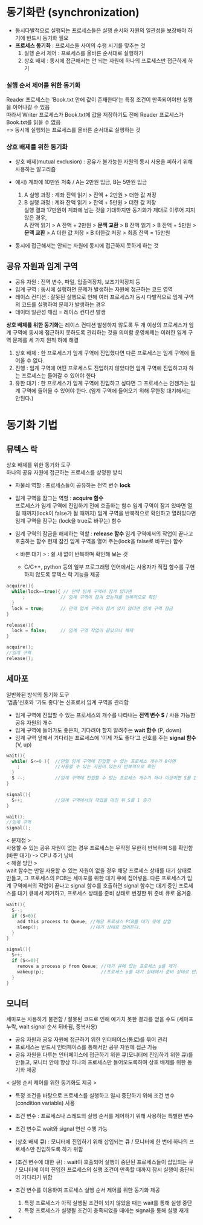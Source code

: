 # 동기화란 (synchronization)
- 동시다발적으로 실행되는 프로세스들은 실행 순서와 자원의 일관성을 보장해야 하기에 반드시 동기화 필요   
- **프로세스 동기화** : 프로세스들 사이의 수행 시기를 맞추는 것
  1. 실행 순서 제어 : 프로세스를 올바른 순서대로 실행하기
  2. 상호 배제 : 동시에 접근해서는 안 되는 자원에 하나의 프로세스만 접근하게 하기

### 실행 순서 제어를 위한 동기화
Reader 프로세스는 'Book.txt 안에 값이 존재한다'는 특정 조건이 만족되어야만 실행을 이어나갈 수 있음   
따라서 Writer 프로세스가 Book.txt에 값을 저장하기도 전에 Reader 프로세스가 Book.txt를 읽을 수 없음   
=> 동시에 실행되는 프로세스를 올바른 순서대로 실행하는 것 

### 상호 배제를 위한 동기화
- 상호 배제(mutual exclusion) : 공유가 불가능한 자원의 동시 사용을 피하기 위해 사용하는 알고리즘
- 예시) 계좌에 10만원 저축 / A는 2만원 입금, B는 5만원 입금
  1) A 실행 과정 : 계좌 잔액 읽기 > 잔액 + 2만원 > 더한 값 저장  
  2) B 실행 과정 : 계좌 잔액 읽기 > 잔액 + 5만원 > 더한 값 저장   
 실행 결과 17만원이 계좌에 남는 것을 기대하지만 동기화가 제대로 이루어 지지 않은 경우,    
A 잔액 읽기 > A 잔액 + 2만원 > **문맥 교환** > B 잔액 읽기 > B 잔액 + 5만원 > **문맥 교환** > A 더한 값 저장 > B 더한값 저장 > 최종 잔액 = 15만원

- 동시에 접근해서는 안되는 자원에 동시에 접근하지 못하게 하는 것


## 공유 자원과 임계 구역
- 공유 자원 : 전역 변수, 파일, 입출력장치, 보조기억장치 등
- 임계 구역 : 동시에 실행하면 문제가 발생하는 자원에 접근하는 코드 영역
- 레이스 컨디션 : 잘못된 실행으로 인해 여러 프로세스가 동시 다발적으로 임계 구역의 코드를 실행하여 문제가 발생하는 경우
- 데이터 일관성 깨짐 = 레이스 컨디션 발생

**상호 배제를 위한 동기화**는 레이스 컨디션 발생하지 않도록 두 개 이상의 프로세스가 임계 구역에 동시에 접근하지 못하도록 관리하는 것을 의미함
운영체제는 이러한 임계 구역 문제를 세 가지 원칙 하에 해결
1. 상호 배제 : 한 프로세스가 임계 구역에 진입했다면 다른 프로세스는 임계 구역에 들어올 수 없다.
2. 진행 : 임계 구역에 어떤 프로세스도 진입하지 않았다면 임계 구역에 진입하고자 하는 프로세스는 들어갈 수 있어야 한다
3. 유한 대기 : 한 프로세스가 임계 구역에 진입하고 싶다면 그 프로세스는 언젠가는 임계 구역에 들어올 수 있어야 한다. (임계 구역에 들어오기 위해 무한정 대기해서는 안된다.)



# 동기화 기법
## 뮤텍스 락
상호 배제를 위한 동기화 도구   
하나의 공유 자원에 접근하는 프로세스를 상정한 방식    
- 자물쇠 역할 : 프로세스들이 공유하는 전역 변수 **lock**
- 임계 구역을 잠그는 역할 : **acquire 함수**   
   프로세스가 임계 구역에 진입하기 전에 호출하는 함수
   임계 구역이 잠겨 있따면 열릴 때까지(lock이 false가 될 때까지) 임계 구역을 반복적으로 확인하고 열려있다면 임계 구역을 잠구는 (lock을 true로 바꾸는) 함수 
- 임계 구역의 잠금을 해제하는 역할 : **release 함수**
  임계 구역에서의 작업이 끝나고 호출하는 함수
  현재 잠긴 임계 구역을 열어 주는(lock을 false로 바꾸는) 함수

  < 바쁜 대기 > : 쉴 새 없이 반복하며 확인해 보는 것

  - C/C++, python 등의 일부 프로그래밍 언어에서는 사용자가 직접 함수를 구현하지 않도록 뮤텍스 락 기능을 제공

```C
acquire(){
  while(lock==true){ // 만약 임계 구역이 잠겨 있다면
      ;             // 임계 구역이 잠겨 있는지를 반복적으로 확인
  }
  lock = true;      // 만약 입계 구역이 잠겨 있지 않다면 임계 구역 잠금
}
```
```C
release(){
  lock = false;     // 임계 구역 작업이 끝났으니 해제
}
```
```C
acquire();
//임계 구역
release();
```

## 세마포
일반화된 방식의 동기화 도구    
'멈춤'신호와 '가도 좋다'는 신호로서 임계 구역을 관리함
  - 임계 구역에 진입할 수 있는 프로세스의 개수를 나타내는 **전역 변수 S** / 사용 가능한 공유 자원의 개수
  - 임계 구역에 들어가도 좋은지, 기다려야 할지 알려주는 **wait 함수** (P, down)
  - 임계 구역 앞에서 기다리는 프로세스에 '이제 가도 좋다'고 신호를 주는 **signal 함수** (V, up)
```C
wait(){
  while( S<=0 ){  //만일 임계 구역에 진입할 수 있는 프로세스 개수가 0이면
    ;             //사용할 수 있는 자원이 있는지 반복적으로 확인
  }
  S --;           //임계 구역에 진입할 수 있는 프로세스 개수가 하나 이상이면 S를 1감소시키고 임계 구역 진입
}
```
```C
signal(){
  S++;            //임계 구역에서의 작업을 마친 뒤 S를 1 증가
}
```
```C
wait();
//임계 구역
signal();
```

< 문제점 >      
사용할 수 있는 공유 자원이 없는 경우 프로세스는 무작정 무한히 반복하며 S를 확인함(바쁜 대기) -> CPU 주기 낭비   
< 해결 방안 >   
wait 함수는 만일 사용할 수 있는 자원이 없을 경우 해당 프로세스 상태를 대기 상태로 만들고, 그 프로세스의 PCB는 세마포를 위한 대기 큐에 집어넣음. 다른 프로세스가 임계 구역에서의 작업이 끝나고 signal 함수를 호출하면 signal 함수는 대기 중인 프로세스를 대기 큐에서 제거하고, 프로세스 상태를 준비 상태로 변경한 뒤 준비 큐로 옮겨줌.
```C
wait(){
  S--;
  if (S<0){
    add this process to Queue; //해당 프로세스 PCB를 대기 큐에 삽입
    sleep();                   //대기 상태로 접어든다.
  }
}
```
```C
signal(){
  S++;
  if (S<=0){
    remove a process p from Queue; //대기 큐에 있는 프로세스 p를 제거
    wakeup(p);                     //프로세스 p를 대기 상태에서 준비 상태로 만듬
  }
}
```

## 모니터
세마포는 사용하기 불편함 / 잘못된 코드로 인해 예기치 못한 결과를 얻을 수도 (세마포 누락, wait signal 순서 뒤바뀜, 중복사용)   

- 공유 자원과 공유 자원에 접근하기 위한 인터페이스(통로)를 묶어 관리
- 프로세스는 반드시 인터페이스를 통해서만 공유 자원에 접근 가능
- 공유 자원을 다루는 인터페이스에 접근하기 위한 큐(모니터에 진입하기 위한 큐)를 만들고, 모니터 안에 항상 하나의 프로세스만 들어오도록하여 상호 배제를 위한 동기화 제공

< 실행 순서 제어를 위한 동기화도 제공 >
- 특정 조건을 바탕으로 프로세스를 실행하고 일시 중단하기 위해 조건 변수 (condition variable) 사용
- 조건 변수 : 프로세스나 스레드의 실행 순서를 제어하기 위해 사용하는 특별한 변수
- 조건 변수로 wait와 signal 연산 수행 가능
- (상호 배제 큐) : 모니터에 진입하기 위해 삽입되는 큐 / 모니터에 한 번에 하나의 프로세스만 진입하도록 하기 위함
- (조건 변수에 대한 큐) : wait이 호출되어 실행이 중단된 프로세스들이 삽입되는 큐 / 모니터에 이미 진입한 프로세스의 실행 조건이 만족할 때까지 잠시 실행이 중단되어 기다리기 위함
- 조건 변수를 이용하여 프로세스 실행 순서 제어를 위한 동기화 제공
    1. 특정 프로세스가 아직 실행될 조건이 되지 않았을 때는 wait를 통해 실행 중단
    2. 특정 프로세스가 실행될 조건이 충족되었을 때에는 signal을 통해 실행 재개
  
- 
